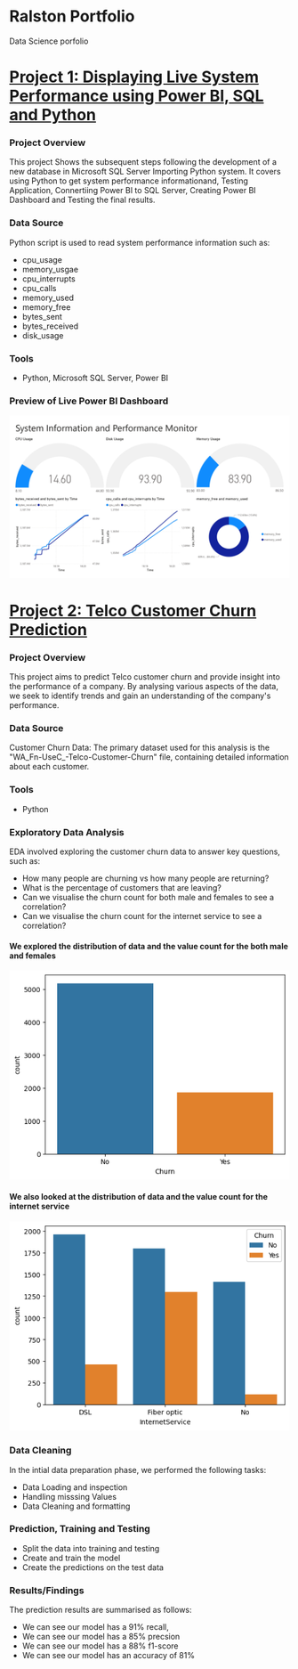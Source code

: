 # Ralston Portfolio

Data Science porfolio

# [Project 1: Displaying Live System Performance using Power BI, SQL and Python ](https://github.com/MrKome/System_info_performance_Monitor)

### Project Overview 

This project Shows the subsequent steps following the development of a new database in Microsoft SQL Server Importing Python system. It covers using Python to get system performance informationand, Testing Application, Connertiing Power BI to SQL Server, Creating Power BI Dashboard and Testing the final results.

### Data Source

Python script is used to read system performance information such as: 
- cpu_usage
- memory_usgae
- cpu_interrupts
- cpu_calls
- memory_used
- memory_free
- bytes_sent
- bytes_received
- disk_usage

### Tools 

- Python, Microsoft SQL Server, Power BI

### Preview of Live Power BI Dashboard

![](./images/Sys_Info_Perf_Mon%20Snapshot.jpg)




# [Project 2: Telco Customer Churn Prediction](https://github.com/MrKome/DS_Churn_Project/tree/main)

### Project Overview 

This project aims to predict Telco customer churn and provide insight into the performance of a company. By analysing various aspects of the data, we seek to identify trends and gain an understanding of the company's performance. 

### Data Source

Customer Churn Data: The primary dataset used for this analysis is the "WA_Fn-UseC_-Telco-Customer-Churn" file, containing detailed information about each customer. 

### Tools 

- Python 

### Exploratory Data Analysis

EDA involved exploring the customer churn data to answer key questions, such as: 

- How many people are churning vs how many people are returning?
- What is the percentage of customers that are leaving?
- Can we visualise the churn count for both male and females to see a correlation?
- Can we visualise the churn count for the internet service to see a correlation?

#### We explored the distribution of data and the value count for the both male and females
![](./images/Customer%20Churn%20Count.png)



#### We also looked at the distribution of data and the value count for the internet service
![](./images/Churn%20count%20for%20Internet%20Service.png)


### Data Cleaning

In the intial data preparation phase, we performed the following tasks:

- Data Loading and inspection
- Handling misssing Values
- Data Cleaning and formatting

### Prediction, Training and Testing

- Split the data into training and testing
- Create and train the model 
- Create the predictions on the test data

### Results/Findings

The prediction results are summarised as follows:
- We can see our model has a 91% recall,
- We can see our model has a 85% precsion
- We can see our model has a 88% f1-score
- We can see our model has an accuracy of 81% 
